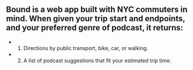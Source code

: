 ## Bound is a web app built with NYC commuters in mind. When given your trip start and endpoints, and your preferred genre of podcast, it returns: 
* 	1) Directions by public transport, bike, car, or walking.
* 	2) A list of podcast suggestions that fit your estimated trip time. 

